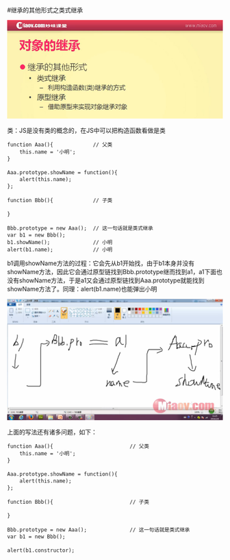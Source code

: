 #继承的其他形式之类式继承

![](image/screenshot_1495466219598.png)

类：JS是没有类的概念的，在JS中可以把构造函数看做是类
```
function Aaa(){             // 父类
    this.name = '小明';
}

Aaa.prototype.showName = function(){
    alert(this.name);
};

function Bbb(){             // 子类

}

Bbb.prototype = new Aaa();  // 这一句话就是类式继承
var b1 = new Bbb();
b1.showName();              // 小明
alert(b1.name);             // 小明
```

b1调用showName方法的过程：它会先从b1开始找，由于b1本身并没有showName方法，因此它会通过原型链找到Bbb.prototype继而找到a1，a1下面也没有showName方法，于是a1又会通过原型链找到Aaa.prototype就能找到showName方法了。同理：alert(b1.name)也能弹出小明

![](image/screenshot_1495467321503.png)

上面的写法还有诸多问题，如下：
```
function Aaa(){                         // 父类
    this.name = '小明';
}

Aaa.prototype.showName = function(){
    alert(this.name);
};

function Bbb(){                         // 子类

}

Bbb.prototype = new Aaa();              // 这一句话就是类式继承
var b1 = new Bbb();

alert(b1.constructor);
```